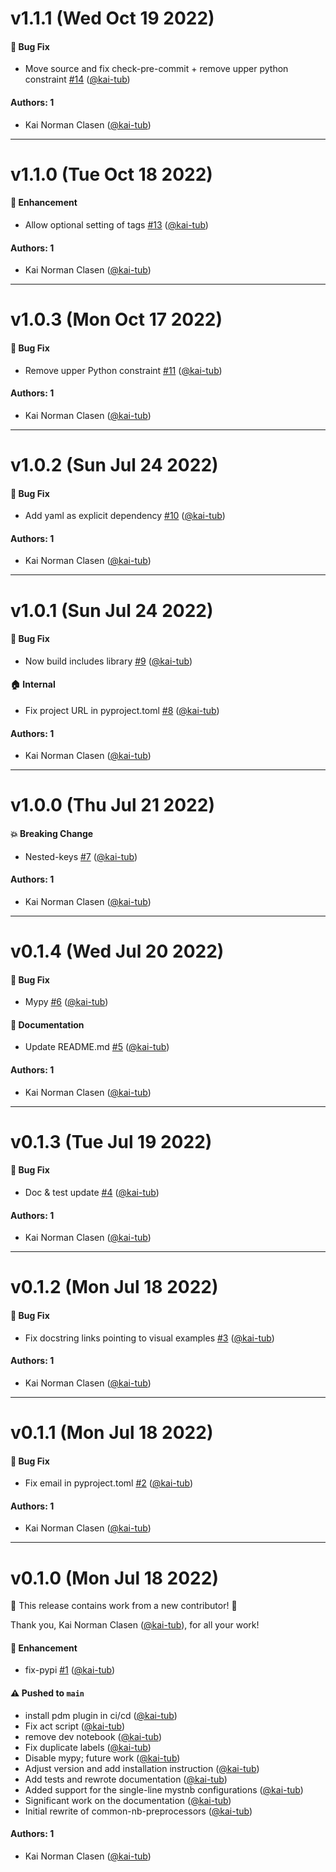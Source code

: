 # v1.1.1 (Wed Oct 19 2022)

#### 🐛 Bug Fix

- Move source and fix check-pre-commit + remove upper python constraint [#14](https://github.com/kai-tub/common-nb-preprocessors/pull/14) ([@kai-tub](https://github.com/kai-tub))

#### Authors: 1

- Kai Norman Clasen ([@kai-tub](https://github.com/kai-tub))

---

# v1.1.0 (Tue Oct 18 2022)

#### 🚀 Enhancement

- Allow optional setting of tags [#13](https://github.com/kai-tub/common-nb-preprocessors/pull/13) ([@kai-tub](https://github.com/kai-tub))

#### Authors: 1

- Kai Norman Clasen ([@kai-tub](https://github.com/kai-tub))

---

# v1.0.3 (Mon Oct 17 2022)

#### 🐛 Bug Fix

- Remove upper Python constraint [#11](https://github.com/kai-tub/common-nb-preprocessors/pull/11) ([@kai-tub](https://github.com/kai-tub))

#### Authors: 1

- Kai Norman Clasen ([@kai-tub](https://github.com/kai-tub))

---

# v1.0.2 (Sun Jul 24 2022)

#### 🐛 Bug Fix

- Add yaml as explicit dependency [#10](https://github.com/kai-tub/common-nb-preprocessors/pull/10) ([@kai-tub](https://github.com/kai-tub))

#### Authors: 1

- Kai Norman Clasen ([@kai-tub](https://github.com/kai-tub))

---

# v1.0.1 (Sun Jul 24 2022)

#### 🐛 Bug Fix

- Now build includes library [#9](https://github.com/kai-tub/common-nb-preprocessors/pull/9) ([@kai-tub](https://github.com/kai-tub))

#### 🏠 Internal

- Fix project URL in pyproject.toml [#8](https://github.com/kai-tub/common-nb-preprocessors/pull/8) ([@kai-tub](https://github.com/kai-tub))

#### Authors: 1

- Kai Norman Clasen ([@kai-tub](https://github.com/kai-tub))

---

# v1.0.0 (Thu Jul 21 2022)

#### 💥 Breaking Change

- Nested-keys [#7](https://github.com/kai-tub/common-nb-preprocessors/pull/7) ([@kai-tub](https://github.com/kai-tub))

#### Authors: 1

- Kai Norman Clasen ([@kai-tub](https://github.com/kai-tub))

---

# v0.1.4 (Wed Jul 20 2022)

#### 🐛 Bug Fix

- Mypy [#6](https://github.com/kai-tub/common-nb-preprocessors/pull/6) ([@kai-tub](https://github.com/kai-tub))

#### 📝 Documentation

- Update README.md [#5](https://github.com/kai-tub/common-nb-preprocessors/pull/5) ([@kai-tub](https://github.com/kai-tub))

#### Authors: 1

- Kai Norman Clasen ([@kai-tub](https://github.com/kai-tub))

---

# v0.1.3 (Tue Jul 19 2022)

#### 🐛 Bug Fix

- Doc & test update [#4](https://github.com/kai-tub/common-nb-preprocessors/pull/4) ([@kai-tub](https://github.com/kai-tub))

#### Authors: 1

- Kai Norman Clasen ([@kai-tub](https://github.com/kai-tub))

---

# v0.1.2 (Mon Jul 18 2022)

#### 🐛 Bug Fix

- Fix docstring links pointing to visual examples [#3](https://github.com/kai-tub/common-nb-preprocessors/pull/3) ([@kai-tub](https://github.com/kai-tub))

#### Authors: 1

- Kai Norman Clasen ([@kai-tub](https://github.com/kai-tub))

---

# v0.1.1 (Mon Jul 18 2022)

#### 🐛 Bug Fix

- Fix email in pyproject.toml [#2](https://github.com/kai-tub/common-nb-preprocessors/pull/2) ([@kai-tub](https://github.com/kai-tub))

#### Authors: 1

- Kai Norman Clasen ([@kai-tub](https://github.com/kai-tub))

---

# v0.1.0 (Mon Jul 18 2022)

:tada: This release contains work from a new contributor! :tada:

Thank you, Kai Norman Clasen ([@kai-tub](https://github.com/kai-tub)), for all your work!

#### 🚀 Enhancement

- fix-pypi [#1](https://github.com/kai-tub/common-nb-preprocessors/pull/1) ([@kai-tub](https://github.com/kai-tub))

#### ⚠️ Pushed to `main`

- install pdm plugin in ci/cd ([@kai-tub](https://github.com/kai-tub))
- Fix act script ([@kai-tub](https://github.com/kai-tub))
- remove dev notebook ([@kai-tub](https://github.com/kai-tub))
- Fix duplicate labels ([@kai-tub](https://github.com/kai-tub))
- Disable mypy; future work ([@kai-tub](https://github.com/kai-tub))
- Adjust version and add installation instruction ([@kai-tub](https://github.com/kai-tub))
- Add tests and rewrote documentation ([@kai-tub](https://github.com/kai-tub))
- Added support for the single-line mystnb configurations ([@kai-tub](https://github.com/kai-tub))
- Significant work on the documentation ([@kai-tub](https://github.com/kai-tub))
- Initial rewrite of common-nb-preprocessors ([@kai-tub](https://github.com/kai-tub))

#### Authors: 1

- Kai Norman Clasen ([@kai-tub](https://github.com/kai-tub))
